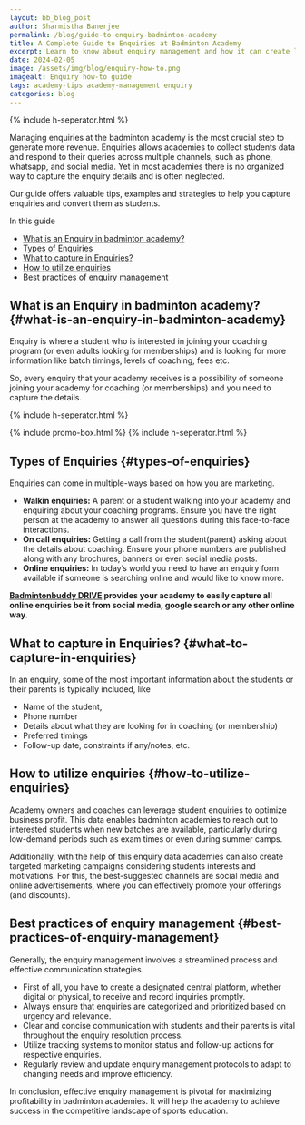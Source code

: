 ```yaml
---
layout: bb_blog_post
author: Sharmistha Banerjee
permalink: /blog/guide-to-enquiry-badminton-academy
title: A Complete Guide to Enquiries at Badminton Academy
excerpt: Learn to know about enquiry management and how it can create lead generation to improve your badminton academy’s profit.
date: 2024-02-05
image: /assets/img/blog/enquiry-how-to.png
imagealt: Enquiry how-to guide
tags: academy-tips academy-management enquiry
categories: blog
---
```

{% include h-seperator.html %}

Managing enquiries at the badminton academy is the most crucial step to generate more revenue. Enquiries allows academies to collect students data and respond to their queries across multiple channels, such as phone, whatsapp, and social media. Yet in most academies there is no organized way to capture the enquiry details and is often neglected.

Our guide offers valuable tips, examples and strategies to help you capture enquiries and convert them as students.

In this guide

- [What is an Enquiry in badminton academy?](#what-is-an-enquiry-in-badminton-academy)
- [Types of Enquiries](#types-of-enquiries)
- [What to capture in Enquiries?](#what-to-capture-in-enquiries)
- [How to utilize enquiries](#how-to-utilize-enquiries)
- [Best practices of enquiry management](#best-practices-of-enquiry-management)

## What is an Enquiry in badminton academy? {#what-is-an-enquiry-in-badminton-academy}

Enquiry is where a student who is interested in joining your coaching program (or even adults looking for memberships) and is looking for more information like batch timings, levels of coaching, fees etc.

So, every enquiry that your academy receives is a possibility of someone joining your academy for coaching (or memberships) and you need to capture the details. 

{% include h-seperator.html %}

{% include promo-box.html %}
{% include h-seperator.html %}

## Types of Enquiries {#types-of-enquiries}

Enquiries can come in multiple-ways based on how you are marketing.

* **Walkin enquiries:** A parent or a student walking into your academy and enquiring about your coaching programs. Ensure you have the right person at the academy to answer all questions during this face-to-face interactions.
* **On call enquiries:** Getting a call from the student(parent) asking about the details about coaching. Ensure your phone numbers are published along with any brochures, banners or even social media posts.
* **Online enquiries:** In today’s world you need to have an enquiry form available if someone is searching online and would like to know more.

**[Badmintonbuddy DRIVE](https://badmintonbuddy.com) provides your academy to easily capture all online enquiries be it from social media, google search or any other online way.**


## What to capture in Enquiries? {#what-to-capture-in-enquiries}

In an enquiry, some of the most important information about the students or their parents is typically included, like 



* Name of the student, 
* Phone number 
* Details about what they are looking for in coaching (or membership)
* Preferred timings 
* Follow-up date, constraints if any/notes, etc.


## How to utilize enquiries {#how-to-utilize-enquiries}

Academy owners and coaches can leverage student enquiries to optimize business profit. This data enables badminton academies to reach out to interested students when new batches are available, particularly during low-demand periods such as exam times or even during summer camps.

Additionally, with the help of this enquiry data academies can also create targeted marketing campaigns considering students interests and motivations. For this, the best-suggested channels are social media and online advertisements, where you can effectively promote your offerings (and discounts).


## Best practices of enquiry management  {#best-practices-of-enquiry-management}

Generally, the enquiry management involves a streamlined process and effective communication strategies. 



* First of all, you have to create a designated central platform, whether digital or physical, to receive and record inquiries promptly. 
* Always ensure that enquiries are categorized and prioritized based on urgency and relevance. 
* Clear and concise communication with students and their parents is vital throughout the enquiry resolution process. 
* Utilize tracking systems to monitor status and follow-up actions for respective enquiries. 
* Regularly review and update enquiry management protocols to adapt to changing needs and improve efficiency. 

In conclusion, effective enquiry management is pivotal for maximizing profitability in badminton academies. It will help the academy to achieve success in the competitive landscape of sports education.

